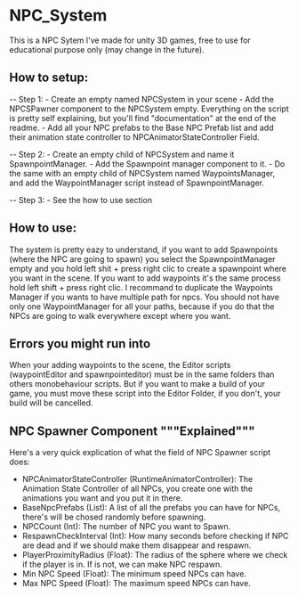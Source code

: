 # NPC_System

This is a NPC Sytem I've made for unity 3D games, free to use for educational purpose only (may change in the future).

## How to setup:

-- Step 1:
    - Create an empty named NPCSystem in your scene
    - Add the NPCSPawner component to the NPCSystem empty. Everything on the script is pretty self explaining, but you'll find "documentation" at the end of the readme.
    - Add all your NPC prefabs to the Base NPC Prefab list and add their animation state controller to NPCAnimatorStateController Field.

-- Step 2:
    - Create an empty child of NPCSystem and name it SpawnpointManager.
    - Add the Spawnpoint manager component to it.
    - Do the same with an empty child of NPCSystem named WaypointsManager, and add the WaypointManager script instead of SpawnpointManager. 

-- Step 3:
    - See the how to use section


## How to use:

The system is pretty eazy to understand, if you want to add Spawnpoints (where the NPC are going to spawn) you select the SpawnpointManager empty and
you hold left shit + press right clic to create a spawnpoint where you want in the scene.
If you want to add waypoints it's the same process hold left shift + press right clic. I recommand to duplicate the Waypoints Manager if you wants to have
multiple path for npcs. You should not have only one WaypointManager for all your paths, because if you do that the NPCs are going to walk everywhere except
where you want.


## Errors you might run into

When your adding waypoints to the scene, the Editor scripts (waypointEditor and spawnpointeditor) must be in the same folders than others monobehaviour scripts.
But if you want to make a build of your game, you must move these script into the Editor Folder, if you don't, your build will be cancelled.


## NPC Spawner Component """Explained"""

Here's a very quick explication of what the field of NPC Spawner script does:

- NPCAnimatorStateController (RuntimeAnimatorController): The Animation State Controller of all NPCs, you create one with the animations you want and you put it in there.
- BaseNpcPrefabs (List): A list of all the prefabs you can have for NPCs, there's will be chosed randomly before spawning.
- NPCCount (Int): The number of NPC you want to Spawn.
- RespawnCheckInterval (Int): How many seconds before checking if NPC are dead and if we should make them disappear and respawn.
- PlayerProximityRadius (Float): The radius of the sphere where we check if the player is in. If is not, we can make NPC respawn.
- Min NPC Speed (Float): The minimum speed NPCs can have.
- Max NPC Speed (Float): The maximum speed NPCs can have.
